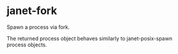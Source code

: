 # janet-fork

Spawn a process via fork.

The returned process object behaves similarly to janet-posix-spawn process objects.
